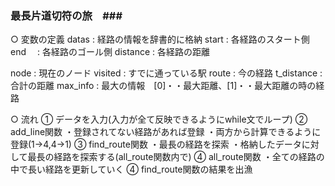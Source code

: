 ### 最長片道切符の旅　###

○ 変数の定義
datas : 経路の情報を辞書的に格納
start : 各経路のスタート側
end 　: 各経路のゴール側
distance : 各経路の距離

node : 現在のノード
visited  : すでに通っている駅
route : 今の経路
t_distance : 合計の距離
max_info : 最大の情報　[0]・・最大距離、[1]・・最大距離の時の経路

○ 流れ
① データを入力(入力が全て反映できるようにwhile文でループ)
② add_line関数
 ・登録されてない経路があれば登録
 ・両方から計算できるように登録(1→4,4→1)
③ find_route関数
 ・最長の経路を探索
 ・格納したデータに対して最長の経路を探索する(all_route関数内で)
④ all_route関数
 ・全ての経路の中で長い経路を更新していく
④ find_route関数の結果を出漁



